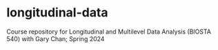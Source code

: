 # longitudinal-data
Course repository for Longitudinal and Multilevel Data Analysis (BIOSTA 540) with Gary Chan; Spring 2024
